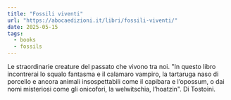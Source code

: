 ```yaml
---
title: "Fossili viventi"
url: "https://abocaedizioni.it/libri/fossili-viventi/"
date: 2025-05-15
tags: 
  - books
  - fossils
---
```


Le straordinarie creature del passato che vivono tra noi. "In questo libro incontrerai lo squalo fantasma e il calamaro vampiro, la tartaruga naso di porcello e ancora animali insospettabili come il capibara e l’opossum, o dai nomi misteriosi come gli onicofori, la welwitschia, l’hoatzin". Di Tostoini. 